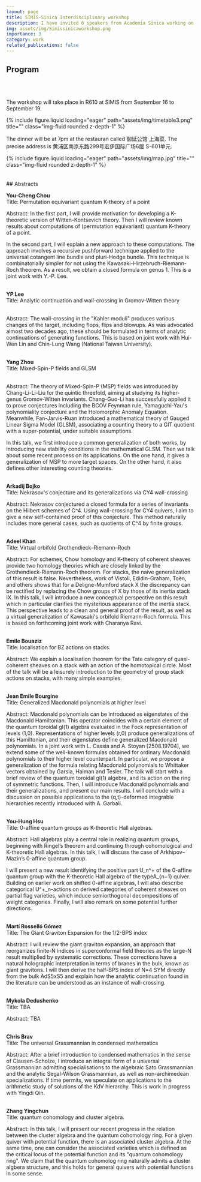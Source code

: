 ```yaml
---
layout: page
title: SIMIS-Sinica Interdisciplinary workshop
description: I have invited 6 speakers from Academia Sinica working on subjects I am interested in. To establish stronger relations between our institutes, there will also be 6 speakers from SIMIS on related topics.
img: assets/img/Simissinicaworkshop.png
importance: 3
category: work
related_publications: false
---
```

## Program
<br/>
<br/>

The workshop will take place in R610 at SIMIS from September 16 to September 19.

<div class="row">
    <div class="col-sm mt-3 mt-md-0">
        {% include figure.liquid loading="eager" path="assets/img/timetable3.png" title="" class="img-fluid rounded z-depth-1" %}
    </div>
</div>


The dinner will be at 7pm at the restauran called 御延公馆·上海菜. The precise address is 黄浦区南京东路299号宏伊国际广场6层 S-601单元.

<div class="row">
    <div class="col-sm mt-3 mt-md-0">
       {% include figure.liquid loading="eager" path="assets/img/map.jpg" title="" class="img-fluid rounded z-depth-1" %}
    </div>
</div>

<br/>
<br/>
## Abstracts


**You-Cheng Chou**<br>
Title: Permutation equivariant quantum K-theory of a point
<br/>

Abstract: In the first part, I will provide motivation for developing a K-theoretic version of Witten-Kontsevich theory. Then I will review known results about computations of (permutation equivariant) quantum K-theory of a point.
<br/>

In the second part, I will explain a new approach to these computations. The approach involves a recursive pushforward technique applied to the universal cotangent line bundle and pluri-Hodge bundle. This technique is combinatorially simpler for not using the Kawasaki-Hirzebruch-Riemann-Roch theorem. As a result, we obtain a closed formula on genus 1. This is a joint work with Y.-P. Lee.
<br/>
<br/>

**YP Lee**<br>
Title: Analytic continuation and wall-crossing in Gromov-Witten theory<br>
<br/>

Abstract: The wall-crossing in the "Kahler moduli" produces various changes of the target, including flops, flips and blowups. As was advocated almost two decades ago, these should be formulated in terms of analytic continuations of generating functions. This is based on joint work with Hui-Wen Lin and Chin-Lung Wang (National Taiwan University).
<br/>
<br/>

**Yang Zhou**<br>
Title: Mixed-Spin-P fields and GLSM<br>
<br/>

Abstract: The theory of Mixed-Spin-P (MSP) fields was introduced by Chang-Li-Li-Liu for the quintic threefold, aiming at studying its higher-genus Gromov-Witten invariants. Chang-Guo-Li has successfully applied it to prove conjectures including the BCOV Feynman rule, Yamaguchi-Yau's polynomiality conjecture and the Holomorphic Anomaly Equation. Meanwhile, Fan-Jarvis-Ruan introduced a mathematical theory of Gauged Linear Sigma Model (GLSM), associating a counting theory to a GIT quotient with a super-potential, under suitable assumptions.
<br/>

In this talk, we first introduce a common generalization of both works, by introducing new stability conditions in the mathematical GLSM. Then we talk about some recent process on its applications. On the one hand, it gives a generalization of MSP to more target spaces. On the other hand, it also defines other interesting counting theories.
<br/>
<br/>

**Arkadij Bojko**<br>
Title: Nekrasov's conjecture and its generalizations via CY4 wall-crossing
<br/>

Abstract: Nekrasov conjectured a closed formula for a series of invariants on the Hilbert schemes of C^4. Using wall-crossing for CY4 quivers, I aim to give a new self-contained proof of this conjecture. This method naturally includes more general cases, such as quotients of C^4 by finite groups. 
<br/>
<br/>

**Adeel Khan**<br>
Title: Virtual orbifold Grothendieck–Riemann–Roch
<br/>

Abstract: For schemes, Chow homology and K-theory of coherent sheaves provide two homology theories which are closely linked by the Grothendieck-Riemann-Roch theorem.  For stacks, the naive generalization of this result is false.  Nevertheless, work of Vistoli, Edidin-Graham, Toën, and others shows that for a Deligne-Mumford stack X the discrepancy can be rectified by replacing the Chow groups of X by those of its inertia stack IX.  In this talk, I will introduce a new conceptual perspective on this result which in particular clarifies the mysterious appearance of the inertia stack.  This perspective leads to a clean and general proof of the result, as well as a virtual generalization of Kawasaki's orbifold Riemann-Roch formula.  This is based on forthcoming joint work with Charanya Ravi.
<br/>
<br/>

**Emile Bouaziz**<br>
Title: localisation for BZ actions on stacks.
<br/>

Abstract: We explain a localisation theorem for the Tate category of quasi-coherent sheaves on a stack with an action of the homotopical circle. Most of the talk will be a leisurely introduction to the geometry of group stack actions on stacks, with many simple examples.
<br/>
<br/>

**Jean Emile Bourgine**<br>
Title: Generalized Macdonald polynomials at higher level
<br/>

Abstract: Macdonald polynomials can be introduced as eigenstates of the Macdonald Hamiltonian. This operator coincides with a certain element of the quantum toroidal gl(1) algebra evaluated in the Fock representation of levels (1,0). Representations of higher levels (r,0) produce generalizations of this Hamiltonian, and their eigenstates define generalized Macdonald polynomials. In a joint work with L. Cassia and A. Stoyan [2508.19704], we extend some of the well-known formulas obtained for ordinary Macdonald polynomials to their higher level counterpart. In particular, we propose a generalization of the formula relating Macdonald polynomials to Whittaker vectors obtained by Garsia, Haiman and Tesler. The talk will start with a brief review of the quantum toroidal gl(1) algebra, and its action on the ring of symmetric functions. Then, I will introduce Macdonald polynomials and their generalizations, and present our main results. I will conclude with a discussion on possible applications to the (q,t)-deformed integrable hierarchies recently introduced with A. Garbali.
<br/>
<br/>

**You-Hung Hsu**<br>
Title: 0-affine quantum groups as K-theoretic Hall algebras.
<br/>

Abstract: Hall algebras play a central role in realizing quantum groups, beginning with Ringel’s theorem and continuing through cohomological and K-theoretic Hall algebras. In this talk, I will discuss the case of Arkhipov–Mazin’s 0-affine quantum group. 
<br/>

I will present a new result identifying the positive part U_n^+ of the 0-affine quantum group with the K-theoretic Hall algebra of the typeA_{n−1} quiver. Building on earlier work on shifted 0-affine algebras, I will also describe categorical U^+_n-actions on derived categories of coherent sheaves on partial flag varieties, which induce semiorthogonal decompositions of weight categories. Finally, I will also remark on some potential further directions.
<br/>
<br/>

**Martí Rosselló Gómez**<br>
Title: The Giant Graviton Expansion for the 1/2-BPS index
<br/>

Abstract: I will review the giant graviton expansion, an approach that reorganizes finite-N indices in superconformal field theories as the large-N result multiplied by systematic corrections. These corrections have a natural holographic interpretation in terms of branes in the bulk, known as giant gravitons. I will then derive the half-BPS index of N=4 SYM directly from the bulk AdS5xS5 and explain how the analytic continuation found in the literature can be understood as an instance of wall-crossing.
<br/>
<br/>


**Mykola Dedushenko**<br>
Title: TBA
<br/>

Abstract: TBA
<br/>
<br/>

**Chris Brav**<br>
Title: The universal Grassmannian in condensed mathematics
<br/>
	
Abstract: After a brief introduction to condensed mathematics in the sense of Clausen-Scholze, I introduce an integral form of a universal Grassmannian admitting specialisations to the algebraic Sato Grassmannian and the analytic Segal-Wilson Grassmannian, as well as non-archimedean specializations. If time permits, we speculate on applications to the arithmetic study of solutions of the KdV hierarchy. This is work in progress with Yingdi Qin.
<br/>
<br/>

**Zhang Yingchun**<br>
Title: quantum cohomology and cluster algebra.
<br/>

Abstract: In this talk, I will present our recent progress in the relation between the cluster algebra and the quantum cohomology ring. For a given quiver with potential function, there is an associated cluster algebra. At the same time, one can consider the associated varieties which is defined as the critical locus of the potential function and its "quantum cohomology ring". We claim that the quantum cohomolog ring naturally admits a cluster algbera structure, and this holds for general quivers with potential functions in some sense.







